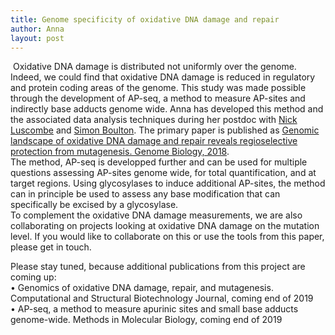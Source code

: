 ```yaml
---
title: Genome specificity of oxidative DNA damage and repair
author: Anna
layout: post
---
```

<span class="image right"><img src="{{ 'assets/images/AP-seq.png' | relative_url }}" alt="" /></span>
Oxidative DNA damage is distributed not uniformly over the genome. Indeed, we could find that oxidative DNA damage is reduced in regulatory and protein coding areas of the genome. This study was made possible through the development of AP-seq, a method to measure AP-sites and indirectly base adducts genome wide. Anna has developed this method and the associated data analysis techniques during her postdoc with <a href="http://http://luscombelab.org">Nick Luscombe</a> and <a href="https://www.crick.ac.uk/research/labs/simon-boulton">Simon Boulton</a>. The primary paper is published as [Genomic landscape of oxidative DNA damage and repair reveals regioselective protection from mutagenesis. Genome Biology, 2018](https://doi.org/10.1186/s13059-018-1582-2).  
The method, AP-seq is developped further and can be used for multiple questions assessing AP-sites genome wide, for total quantification, and at target regions. Using glycosylases to induce additional AP-sites, the method can in principle be used to assess any base modification that can specifically be excised by a glycosylase.  
To complement the oxidative DNA damage measurements, we are also collaborating on projects looking at oxidative DNA damage on the mutation level. If you would like to collaborate on this or use the tools from this paper, please get in touch.  

Please stay tuned, because additional publications from this project are coming up:  
• Genomics of oxidative DNA damage, repair, and mutagenesis. Computational and Structural Biotechnology Journal, coming end of 2019  
• AP-seq, a method to measure apurinic sites and small base adducts genome-wide. Methods in Molecular Biology, coming end of 2019  

